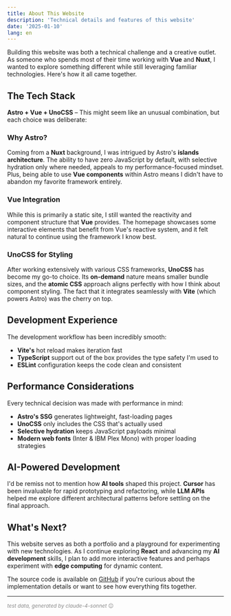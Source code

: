 ```yaml
---
title: About This Website
description: 'Technical details and features of this website'
date: '2025-01-10'
lang: en
---
```


Building this website was both a technical challenge and a creative outlet. As someone who spends most of their time working with **Vue** and **Nuxt**, I wanted to explore something different while still leveraging familiar technologies. Here's how it all came together.

## The Tech Stack

**Astro + Vue + UnoCSS** – This might seem like an unusual combination, but each choice was deliberate:

### Why Astro?
Coming from a **Nuxt** background, I was intrigued by Astro's **islands architecture**. The ability to have zero JavaScript by default, with selective hydration only where needed, appeals to my performance-focused mindset. Plus, being able to use **Vue components** within Astro means I didn't have to abandon my favorite framework entirely.

### Vue Integration
While this is primarily a static site, I still wanted the reactivity and component structure that **Vue** provides. The homepage showcases some interactive elements that benefit from Vue's reactive system, and it felt natural to continue using the framework I know best.

### UnoCSS for Styling
After working extensively with various CSS frameworks, **UnoCSS** has become my go-to choice. Its **on-demand** nature means smaller bundle sizes, and the **atomic CSS** approach aligns perfectly with how I think about component styling. The fact that it integrates seamlessly with **Vite** (which powers Astro) was the cherry on top.

## Development Experience

The development workflow has been incredibly smooth:
- **Vite's** hot reload makes iteration fast
- **TypeScript** support out of the box provides the type safety I'm used to
- **ESLint** configuration keeps the code clean and consistent

## Performance Considerations

Every technical decision was made with performance in mind:
- **Astro's SSG** generates lightweight, fast-loading pages
- **UnoCSS** only includes the CSS that's actually used
- **Selective hydration** keeps JavaScript payloads minimal
- **Modern web fonts** (Inter & IBM Plex Mono) with proper loading strategies

## AI-Powered Development

I'd be remiss not to mention how **AI tools** shaped this project. **Cursor** has been invaluable for rapid prototyping and refactoring, while **LLM APIs** helped me explore different architectural patterns before settling on the final approach.

## What's Next?

This website serves as both a portfolio and a playground for experimenting with new technologies. As I continue exploring **React** and advancing my **AI development** skills, I plan to add more interactive features and perhaps experiment with **edge computing** for dynamic content.

The source code is available on [GitHub](https://github.com/hbin-zhuang) if you're curious about the implementation details or want to see how everything fits together.

---

<small style="opacity: 0.5; font-size: 0.75rem;">*test data, generated by claude-4-sonnet* 😊</small>

